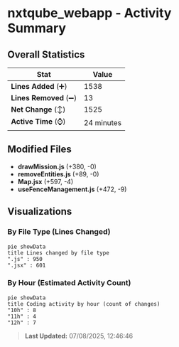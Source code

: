 # nxtqube_webapp - Activity Summary 

## Overall Statistics

| Stat                   | Value                                                             |
| ---------------------- | ----------------------------------------------------------------- |
| **Lines Added** (➕)   | 1538                                          |
| **Lines Removed** (➖) | 13                                        |
| **Net Change** (↕)    | 1525                |
| **Active Time** (⌚)   | 24 minutes |


## Modified Files
- **drawMission.js** (+380, -0)
- **removeEntities.js** (+89, -0)
- **Map.jsx** (+597, -4)
- **useFenceManagement.js** (+472, -9)

## Visualizations

### By File Type (Lines Changed)

```mermaid
pie showData
title Lines changed by file type
".js" : 950
".jsx" : 601
```

### By Hour (Estimated Activity Count)

```mermaid
pie showData
title Coding activity by hour (count of changes)
"10h" : 8
"11h" : 4
"12h" : 7
```


> **Last Updated:** 07/08/2025, 12:46:46